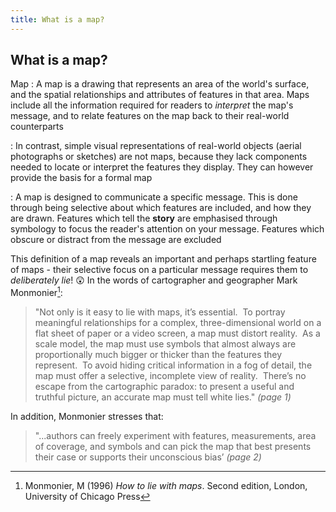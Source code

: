 ```yaml
---
title: What is a map?
---
```


## What is a map?

Map
: A map is a drawing that represents an area of the world's surface, and the spatial relationships and attributes of features in that area.  Maps include all the information required for readers to *interpret* the map's message, and to relate features on the map back to their real-world counterparts

: In contrast, simple visual representations of real-world objects (aerial photographs or sketches) are not maps, because they lack components needed to locate or interpret the features they display.  They can however provide the basis for a formal map

: A map is designed to communicate a specific message.  This is done through being selective about which features are included, and how they are drawn.  Features which tell the **story** are emphasised through symbology to focus the reader's attention on your message.  Features which obscure or distract from the message are excluded

This definition of a map reveals an important and perhaps startling feature of maps - their selective focus on a particular message requires them to *deliberately lie*!  :astonished:  In the words of cartographer and geographer Mark Monmonier[^1]:

> "Not only is it easy to lie with maps, it’s essential.  To portray meaningful relationships for a complex, three-dimensional world on a flat sheet of paper or a video screen, a map must distort reality.  As a scale model, the map must use symbols that almost always are proportionally much bigger or thicker than the features they represent.  To avoid hiding critical information in a fog of detail, the map must offer a selective, incomplete view of reality.  There’s no escape from the cartographic paradox: to present a useful and truthful picture, an accurate map must tell white lies." *(page 1)*

In addition, Monmonier stresses that: 
> "...authors can freely experiment with features, measurements, area of coverage, and symbols and can pick the map that best presents their case or supports their unconscious bias’ *(page 2)*

[^1]: Monmonier, M (1996)  *How to lie with maps*. Second edition, London, University of Chicago Press

<!-- Connect to previous - simplification/generalisation, uncertainty in some aspects as a consequence of clarity in your message -->


<!-- ### Examples

Same map with different or contradictory messages: 
- Gibbons are fine - many sightings spread across park
- Gibbons are not fine - smaller groups near forest edge, ?problem in disturbed areas?


-->


<!-- Introduce Natural Earth in this module -->

<!-- ### Natural Earth
Country boundaries

### Diva GIS
Digital chart of the world

### OpenStreetMap
Base map  
Map data copyrighted OpenStreetMap contributors and available from https://www.openstreetmap.org


 -->
